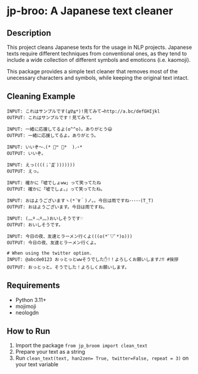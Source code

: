 # jp-broo: A Japanese text cleaner

## Description
This project cleans Japanese texts for the usage in NLP projects. Japanese texts require different techniques from conventional ones, as they tend to include a wide collection of different symbols and emoticons (i.e. kaomoji). 

This package provides a simple text cleaner that removes most of the unecessary characters and symbols, while keeping the original text intact.

## Cleaning Example

```text
INPUT: これはサンプルです(≧∇≦*)!見てみて→http://a.bc/defGHIjkl
OUTPUT: これはサンプルです！見てみて。

INPUT: 一緒に応援してるよ(o^^o)。ありがとう😃
OUTPUT: 一緒に応援してるよ。ありがとう。

INPUT: いいぞ〜⸜(* ॑꒳ ॑*  )⸝⋆*
OUTPUT: いいぞ。

INPUT: えっ((((；ﾟДﾟ)))))))
OUTPUT: えっ。

INPUT: 確かに「嘘でしょww」って笑ってたね
OUTPUT: 確かに「嘘でしょ。」って笑ってたね。

INPUT: おはようございますヽ(*´∀｀)ノ。。今日は雨ですね･････(T_T)
OUTPUT: おはようございます。今日は雨ですね。

INPUT: (灬º﹃º灬)おいしそうです♡
OUTPUT: おいしそうです。

INPUT: 今日の夜、友達とラーメン行くよ(((o(*ﾟ▽ﾟ*)o)))
OUTPUT: 今日の夜、友達とラーメン行くよ。

# When using the twitter option.
INPUT: @abcde0123 おっとっとwwそうでした✋!！よろしくお願いします♪‼ #挨拶
OUTPUT: おっとっと。そうでした！よろしくお願いします。
```

## Requirements
- Python 3.11+
- mojimoji
- neologdn

## How to Run

1. Import the package `from jp_broom import clean_text`
2. Prepare your text as a string
3. Run `clean_text(text, han2zen= True, twitter=False, repeat = 3)` on your text variable